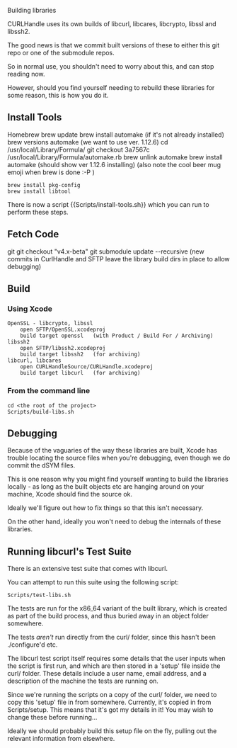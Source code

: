Building libraries

CURLHandle uses its own builds of libcurl, libcares, libcrypto, libssl and libssh2.

The good news is that we commit built versions of these to either this git repo or one of the submodule repos.

So in normal use, you shouldn't need to worry about this, and can stop reading now.

However, should you find yourself needing to rebuild these libraries for some reason, this is how you do it.


## Install Tools

Homebrew
	brew update
	brew install automake (if it's not already installed)
	brew versions automake (we want to use ver. 1.12.6)
	cd /usr/local/Library/Formula/
	git checkout 3a7567c /usr/local/Library/Formula/automake.rb
	brew unlink automake
	brew install automake (should show ver 1.12.6 installing)
	(also note the cool beer mug emoji when brew is done :-P )

    brew install pkg-config
    brew install libtool

There is now a script {{Scripts/install-tools.sh}} which you can run to perform these steps.


## Fetch Code

git
	git checkout "v4.x-beta"
	git submodule update --recursive
		(new commits in CurlHandle and SFTP leave the library build dirs in place to allow debugging)

## Build
		 
### Using Xcode
	OpenSSL - libcrypto, libssl
		open SFTP/OpenSSL.xcodeproj
		build target openssl   (with Product / Build For / Archiving)
	libssh2
		open SFTP/libssh2.xcodeproj
		build target libssh2   (for archiving)
	libcurl, libcares
		open CURLHandleSource/CURLHandle.xcodeproj
		build target libcurl   (for archiving)

### From the command line

    cd <the root of the project>
    Scripts/build-libs.sh

## Debugging

Because of the vaguaries of the way these libraries are built, Xcode has trouble locating the source files when you're debugging, even though we do commit the dSYM files.

This is one reason why you might find yourself wanting to build the libraries locally - as long as the built objects etc are hanging around on your machine, Xcode should find the source ok.

Ideally we'll figure out how to fix things so that this isn't necessary.

On the other hand, ideally you won't need to debug the internals of these libraries.

## Running libcurl's Test Suite

There is an extensive test suite that comes with libcurl.

You can attempt to run this suite using the following script:

    Scripts/test-libs.sh
    
The tests are run for the x86_64 variant of the built library, which is created as part of the build process, and thus buried away in an object folder somewhere.

The tests *aren't* run directly from the curl/ folder, since this hasn't been ./configure'd etc.

The libcurl test script itself requires some details that the user inputs when the script is first run, and which are then stored in a 'setup' file inside the curl/ folder. These details include a user name, email address, and a description of the machine the tests are running on.

Since we're running the scripts on a copy of the curl/ folder, we need to copy this 'setup' file in from somewhere. Currently, it's copied in from Scripts/setup. This means that it's got my details in it! You may wish to change these before running...

Ideally we should probably build this setup file on the fly, pulling out the relevant information from elsewhere.
